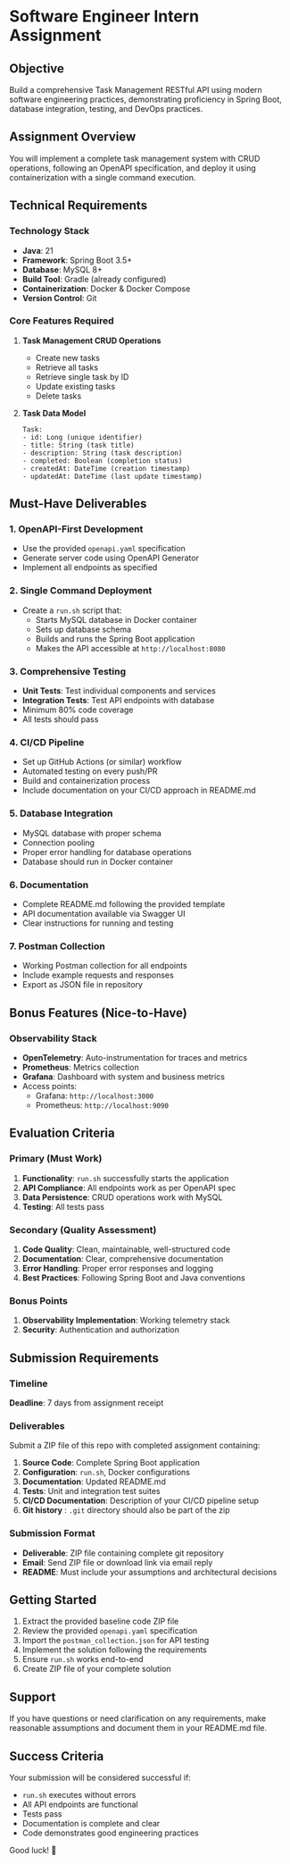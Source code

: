# Software Engineer Intern Assignment

## Objective
Build a comprehensive Task Management RESTful API using modern software engineering practices, demonstrating proficiency in Spring Boot, database integration, testing, and DevOps practices.

## Assignment Overview
You will implement a complete task management system with CRUD operations, following an OpenAPI specification, and deploy it using containerization with a single command execution.

## Technical Requirements

### Technology Stack
- **Java**: 21
- **Framework**: Spring Boot 3.5+
- **Database**: MySQL 8+
- **Build Tool**: Gradle (already configured)
- **Containerization**: Docker & Docker Compose
- **Version Control**: Git

### Core Features Required
1. **Task Management CRUD Operations**
   - Create new tasks
   - Retrieve all tasks
   - Retrieve single task by ID
   - Update existing tasks
   - Delete tasks

2. **Task Data Model**
   ```
   Task:
   - id: Long (unique identifier)
   - title: String (task title)
   - description: String (task description)
   - completed: Boolean (completion status)
   - createdAt: DateTime (creation timestamp)
   - updatedAt: DateTime (last update timestamp)
   ```

## Must-Have Deliverables

### 1. OpenAPI-First Development
- Use the provided `openapi.yaml` specification
- Generate server code using OpenAPI Generator
- Implement all endpoints as specified

### 2. Single Command Deployment
- Create a `run.sh` script that:
  - Starts MySQL database in Docker container
  - Sets up database schema
  - Builds and runs the Spring Boot application
  - Makes the API accessible at `http://localhost:8080`

### 3. Comprehensive Testing
- **Unit Tests**: Test individual components and services
- **Integration Tests**: Test API endpoints with database
- Minimum 80% code coverage
- All tests should pass

### 4. CI/CD Pipeline
- Set up GitHub Actions (or similar) workflow
- Automated testing on every push/PR
- Build and containerization process
- Include documentation on your CI/CD approach in README.md

### 5. Database Integration
- MySQL database with proper schema
- Connection pooling
- Proper error handling for database operations
- Database should run in Docker container

### 6. Documentation
- Complete README.md following the provided template
- API documentation available via Swagger UI
- Clear instructions for running and testing

### 7. Postman Collection
- Working Postman collection for all endpoints
- Include example requests and responses
- Export as JSON file in repository

## Bonus Features (Nice-to-Have)

### Observability Stack
- **OpenTelemetry**: Auto-instrumentation for traces and metrics
- **Prometheus**: Metrics collection
- **Grafana**: Dashboard with system and business metrics
- Access points:
  - Grafana: `http://localhost:3000`
  - Prometheus: `http://localhost:9090`

## Evaluation Criteria

### Primary (Must Work)
1. **Functionality**: `run.sh` successfully starts the application
2. **API Compliance**: All endpoints work as per OpenAPI spec
3. **Data Persistence**: CRUD operations work with MySQL
4. **Testing**: All tests pass

### Secondary (Quality Assessment)
1. **Code Quality**: Clean, maintainable, well-structured code
2. **Documentation**: Clear, comprehensive documentation
3. **Error Handling**: Proper error responses and logging
4. **Best Practices**: Following Spring Boot and Java conventions

### Bonus Points
1. **Observability Implementation**: Working telemetry stack
2. **Security**: Authentication and authorization

## Submission Requirements

### Timeline
**Deadline**: 7 days from assignment receipt

### Deliverables
Submit a ZIP file of this repo with completed assignment containing:

1. **Source Code**: Complete Spring Boot application
2. **Configuration**: `run.sh`, Docker configurations
3. **Documentation**: Updated README.md
4. **Tests**: Unit and integration test suites
5. **CI/CD Documentation**: Description of your CI/CD pipeline setup
6. **Git history** : `.git` directory should also be part of the zip

### Submission Format
- **Deliverable**: ZIP file containing complete git repository
- **Email**: Send ZIP file or download link via email reply
- **README**: Must include your assumptions and architectural decisions

## Getting Started

1. Extract the provided baseline code ZIP file
2. Review the provided `openapi.yaml` specification
3. Import the `postman_collection.json` for API testing
4. Implement the solution following the requirements
5. Ensure `run.sh` works end-to-end
6. Create ZIP file of your complete solution

## Support
If you have questions or need clarification on any requirements, make reasonable assumptions and document them in your README.md file.

## Success Criteria
Your submission will be considered successful if:
- `run.sh` executes without errors
- All API endpoints are functional
- Tests pass
- Documentation is complete and clear
- Code demonstrates good engineering practices

Good luck! 🚀